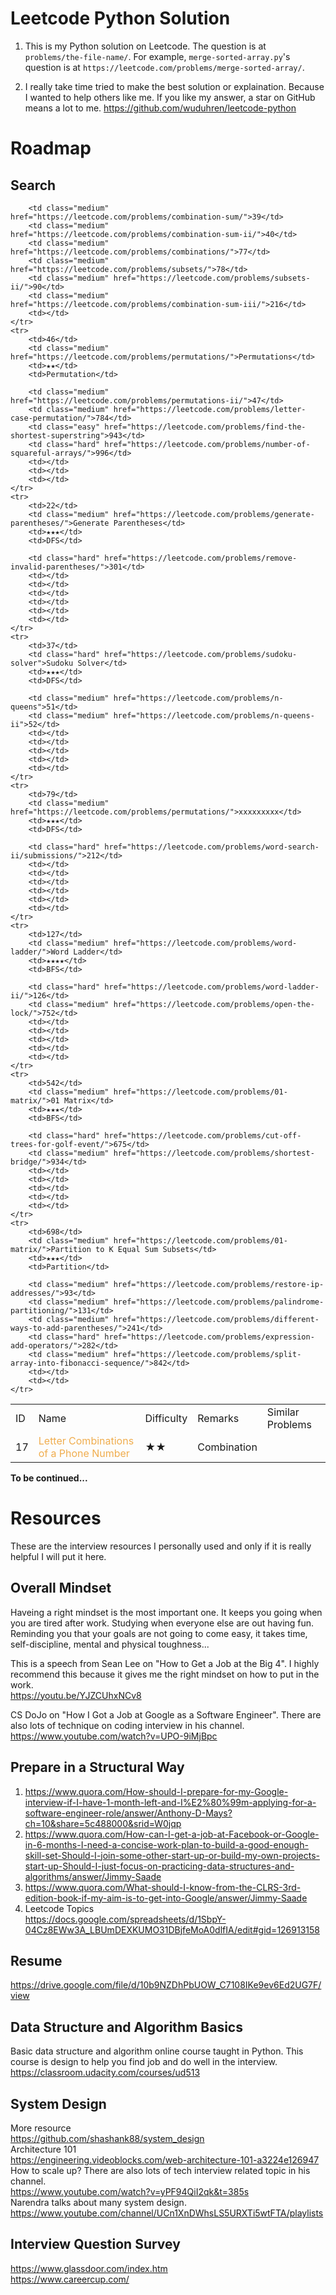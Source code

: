 # Leetcode Python Solution
1. This is my Python solution on Leetcode. The question is at `problems/the-file-name/`. For example, `merge-sorted-array.py`'s question is at `https://leetcode.com/problems/merge-sorted-array/`.

2. I really take time tried to make the best solution or explaination. 
Because I wanted to help others like me. 
If you like my answer, a star on GitHub means a lot to me. 
https://github.com/wuduhren/leetcode-python

# Roadmap
## Search
<style>
    .hard {
        color: #d9534f;
    }
    .medium {
        color: #f0ad4e;
    }
    .easy {
        color: #5cb85c;
    }
</style>
<table>
    <tr>
        <td>ID</td>
        <td>Name</td>
        <td>Difficulty</td>
        <td>Remarks</td>
        <td colspan="7">Similar Problems</td>
    <tr>
    <tr>
        <td>17</td>
        <td class="medium" href="https://leetcode.com/problems/letter-combinations-of-a-phone-number">Letter Combinations of a Phone Number</td>
        <td>★★</td>
        <td>Combination</td>

        <td class="medium" href="https://leetcode.com/problems/combination-sum/">39</td>
        <td class="medium" href="https://leetcode.com/problems/combination-sum-ii/">40</td>
        <td class="medium" href="https://leetcode.com/problems/combinations/">77</td>
        <td class="medium" href="https://leetcode.com/problems/subsets/">78</td>
        <td class="medium" href="https://leetcode.com/problems/subsets-ii/">90</td>
        <td class="medium" href="https://leetcode.com/problems/combination-sum-iii/">216</td>
        <td></td>
    </tr>
    <tr>
        <td>46</td>
        <td class="medium" href="https://leetcode.com/problems/permutations/">Permutations</td>
        <td>★★</td>
        <td>Permutation</td>

        <td class="medium" href="https://leetcode.com/problems/permutations-ii/">47</td>
        <td class="medium" href="https://leetcode.com/problems/letter-case-permutation/">784</td>
        <td class="easy" href="https://leetcode.com/problems/find-the-shortest-superstring">943</td>
        <td class="hard" href="https://leetcode.com/problems/number-of-squareful-arrays/">996</td>
        <td></td>
        <td></td>
        <td></td>
    </tr>
    <tr>
        <td>22</td>
        <td class="medium" href="https://leetcode.com/problems/generate-parentheses/">Generate Parentheses</td>
        <td>★★★</td>
        <td>DFS</td>

        <td class="hard" href="https://leetcode.com/problems/remove-invalid-parentheses/">301</td>
        <td></td>
        <td></td>
        <td></td>
        <td></td>
        <td></td>
        <td></td>
    </tr>
    <tr>
        <td>37</td>
        <td class="hard" href="https://leetcode.com/problems/sudoku-solver">Sudoku Solver</td>
        <td>★★★</td>
        <td>DFS</td>

        <td class="medium" href="https://leetcode.com/problems/n-queens">51</td>
        <td class="medium" href="https://leetcode.com/problems/n-queens-ii">52</td>
        <td></td>
        <td></td>
        <td></td>
        <td></td>
        <td></td>
    </tr>
    <tr>
        <td>79</td>
        <td class="medium" href="https://leetcode.com/problems/permutations/">xxxxxxxxx</td>
        <td>★★★</td>
        <td>DFS</td>

        <td class="hard" href="https://leetcode.com/problems/word-search-ii/submissions/">212</td>
        <td></td>
        <td></td>
        <td></td>
        <td></td>
        <td></td>
        <td></td>
    </tr>
    <tr>
        <td>127</td>
        <td class="medium" href="https://leetcode.com/problems/word-ladder/">Word Ladder</td>
        <td>★★★★</td>
        <td>BFS</td>

        <td class="hard" href="https://leetcode.com/problems/word-ladder-ii/">126</td>
        <td class="medium" href="https://leetcode.com/problems/open-the-lock/">752</td>
        <td></td>
        <td></td>
        <td></td>
        <td></td>
        <td></td>
    </tr>
    <tr>
        <td>542</td>
        <td class="medium" href="https://leetcode.com/problems/01-matrix/">01 Matrix</td>
        <td>★★★</td>
        <td>BFS</td>

        <td class="hard" href="https://leetcode.com/problems/cut-off-trees-for-golf-event/">675</td>
        <td class="medium" href="https://leetcode.com/problems/shortest-bridge/">934</td>
        <td></td>
        <td></td>
        <td></td>
        <td></td>
        <td></td>
    </tr>
    <tr>
        <td>698</td>
        <td class="medium" href="https://leetcode.com/problems/01-matrix/">Partition to K Equal Sum Subsets</td>
        <td>★★★</td>
        <td>Partition</td>

        <td class="medium" href="https://leetcode.com/problems/restore-ip-addresses/">93</td>
        <td class="medium" href="https://leetcode.com/problems/palindrome-partitioning/">131</td>
        <td class="medium" href="https://leetcode.com/problems/different-ways-to-add-parentheses/">241</td>
        <td class="hard" href="https://leetcode.com/problems/expression-add-operators/">282</td>
        <td class="medium" href="https://leetcode.com/problems/split-array-into-fibonacci-sequence/">842</td>
        <td></td>
        <td></td>
    </tr>
</table>


**To be continued...**

# Resources
These are the interview resources I personally used and only if it is really helpful I will put it here.

## Overall Mindset
Haveing a right mindset is the most important one. It keeps you going when you are tired after work. Studying when everyone else are out having fun. Reminding you that your goals are not going to come easy, it takes time, self-discipline, mental and physical toughness...

This is a speech from Sean Lee on "How to Get a Job at the Big 4". I highly recommend this because it gives me the right mindset on how to put in the work.  
<https://youtu.be/YJZCUhxNCv8>

CS DoJo on "How I Got a Job at Google as a Software Engineer". There are also lots of technique on coding interview in his channel.  
<https://www.youtube.com/watch?v=UPO-9iMjBpc>

## Prepare in a Structural Way
1. <https://www.quora.com/How-should-I-prepare-for-my-Google-interview-if-I-have-1-month-left-and-I%E2%80%99m-applying-for-a-software-engineer-role/answer/Anthony-D-Mays?ch=10&share=5c488000&srid=W0jqp>
2. <https://www.quora.com/How-can-I-get-a-job-at-Facebook-or-Google-in-6-months-I-need-a-concise-work-plan-to-build-a-good-enough-skill-set-Should-I-join-some-other-start-up-or-build-my-own-projects-start-up-Should-I-just-focus-on-practicing-data-structures-and-algorithms/answer/Jimmy-Saade>
3. <https://www.quora.com/What-should-I-know-from-the-CLRS-3rd-edition-book-if-my-aim-is-to-get-into-Google/answer/Jimmy-Saade>
4. Leetcode Topics  
<https://docs.google.com/spreadsheets/d/1SbpY-04Cz8EWw3A_LBUmDEXKUMO31DBjfeMoA0dlfIA/edit#gid=126913158>

## Resume
<https://drive.google.com/file/d/10b9NZDhPbUOW_C7108IKe9ev6Ed2UG7F/view>

## Data Structure and Algorithm Basics
Basic data structure and algorithm online course taught in Python. This course is design to help you find job and do well in the interview.  
<https://classroom.udacity.com/courses/ud513>

## System Design
More resource  
<https://github.com/shashank88/system_design>  
Architecture 101  
<https://engineering.videoblocks.com/web-architecture-101-a3224e126947>  
How to scale up? There are also lots of tech interview related topic in his channel.  
<https://www.youtube.com/watch?v=yPF94QiI2qk&t=385s>  
Narendra talks about many system design.
<https://www.youtube.com/channel/UCn1XnDWhsLS5URXTi5wtFTA/playlists>

## Interview Question Survey
<https://www.glassdoor.com/index.htm>  
<https://www.careercup.com/>
